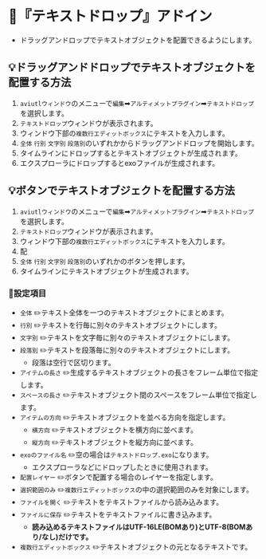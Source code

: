 ﻿# 🚀『テキストドロップ』アドイン

* ドラッグアンドロップでテキストオブジェクトを配置できるようにします。

## 💡ドラッグアンドドロップでテキストオブジェクトを配置する方法

1. `aviutlウィンドウ`のメニューで`編集`➡`アルティメットプラグイン`➡`テキストドロップ`を選択します。
1. `テキストドロップ`ウィンドウが表示されます。
1. ウィンドウ下部の`複数行エディットボックス`にテキストを入力します。
1. `全体` `行別` `文字別` `段落別`のいずれかからドラッグアンドドロップを開始します。
1. タイムラインにドロップするとテキストオブジェクトが生成されます。
1. エクスプローラにドロップするとexoファイルが生成されます。

## 💡ボタンでテキストオブジェクトを配置する方法

1. `aviutlウィンドウ`のメニューで`編集`➡`アルティメットプラグイン`➡`テキストドロップ`を選択します。
1. `テキストドロップ`ウィンドウが表示されます。
1. ウィンドウ下部の`複数行エディットボックス`にテキストを入力します。
1. 配
1. `全体` `行別` `文字別` `段落別`のいずれかのボタンを押します。
1. タイムラインにテキストオブジェクトが生成されます。

### 📝設定項目

* `全体` ✏️テキスト全体を一つのテキストオブジェクトにまとめます。
* `行別` ✏️テキストを行毎に別々のテキストオブジェクトにします。
* `文字別` ✏️テキストを文字毎に別々のテキストオブジェクトにします。
* `段落別` ✏️テキストを段落毎に別々のテキストオブジェクトにします。
	* 段落は空行で区切ります。
* `アイテムの長さ` ✏️生成するテキストオブジェクトの長さをフレーム単位で指定します。
* `スペースの長さ` ✏️テキストオブジェクト間のスペースをフレーム単位で指定します。
* `アイテムの方向` ✏️テキストオブジェクトを並べる方向を指定します。
	* `横方向` ✏️テキストオブジェクトを横方向に並べます。
	* `縦方向` ✏️テキストオブジェクトを縦方向に並べます。
* `exoのファイル名` ✏️空の場合は`テキストドロップ.exo`になります。
	* エクスプローラなどにドロップしたときに使用されます。
* `配置レイヤー` ✏️ボタンで配置する場合のレイヤーを指定します。
* `選択範囲のみ` ✏️`複数行エディットボックス`の中の選択範囲のみを対象にします。
* `ファイルを開く` ✏️テキストをテキストファイルから読み込みます。
* `ファイルに保存` ✏️テキストをテキストファイルに書き込みます。
	* **読み込めるテキストファイルはUTF-16LE(BOMあり)とUTF-8(BOMあり/なし)だけです。**
* `複数行エディットボックス` ✏️テキストオブジェクトの元となるテキストです。
